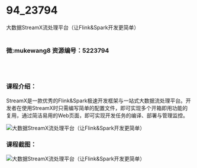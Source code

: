 # 94_23794
大数据StreamX流处理平台（让Flink&amp;Spark开发更简单）
<br/></br>
<h3>微:mukewang8 资源编号：5223794</h3>
<br/></br>
<h3>课程介绍：</h3>
<p><a title="查看与 StreamX 相关的文章" target="_blank">StreamX</a>是一款优秀的Flink&amp;Spark极速开发框架与一站式大数据流处理平台。开发者在使用StreamX时只需编写简单的配置文件，即可实现多个开箱即用功能的复用，通过简洁易用的Web页面，即可实现开发任务的编译、部署与管理监控。</p>
<p><img src="https://www.ko996.com/wp-content/uploads/img/2022/04/1-71-300x179.png" alt="大数据StreamX流处理平台（让Flink&amp;Spark开发更简单）"></p>
<div class="info-desc">
<h3>课程截图：</h3>
<p><img src="https://www.ko996.com/wp-content/uploads/img/2022/04/2-57.png" alt="大数据StreamX流处理平台（让Flink&amp;Spark开发更简单）"></p>


			
</div>

